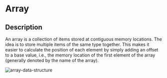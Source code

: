 # Array

## Description

An array is a collection of items stored at contiguous memory locations.
The idea is to store multiple items of the same type together.
This makes it easier to calculate the position of each element by simply adding an offset to a base value, i.e., the memory location of the first element of the array (generally denoted by the name of the array).

![array-data-structure](https://i.ibb.co/DkM5bG8/array.jpg)

